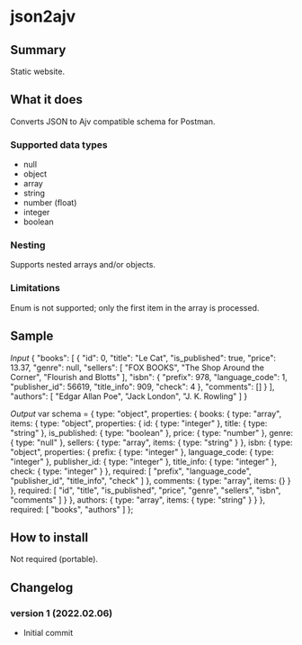 # json2ajv

## Summary
Static website.

## What it does
Converts JSON to Ajv compatible schema for Postman.

### Supported data types
- null
- object
- array
- string
- number (float)
- integer
- boolean

### Nesting
Supports nested arrays and/or objects.

### Limitations
Enum is not supported; only the first item in the array is processed.

## Sample
*Input*
    {
        "books": [
            {
                "id": 0,
                "title": "Le Cat",
                "is_published": true,
                "price": 13.37,
                "genre": null,
                "sellers": [
                    "FOX BOOKS",
                    "The Shop Around the Corner",
                    "Flourish and Blotts"
                ],
                "isbn": {
                    "prefix": 978,
                    "language_code": 1,
                    "publisher_id": 56619,
                    "title_info": 909,
                    "check": 4
                },
                "comments": []
            }
        ],
        "authors": [
            "Edgar Allan Poe",
            "Jack London",
            "J. K. Rowling"
        ]
    }

*Output*
    var schema = {
        type: "object",
        properties: {
            books: {
                type: "array",
                items: {
                    type: "object",
                    properties: {
                        id: {
                            type: "integer"
                        },
                        title: {
                            type: "string"
                        },
                        is_published: {
                            type: "boolean"
                        },
                        price: {
                            type: "number"
                        },
                        genre: {
                            type: "null"
                        },
                        sellers: {
                            type: "array",
                            items: {
                                type: "string"
                            }
                        },
                        isbn: {
                            type: "object",
                            properties: {
                                prefix: {
                                    type: "integer"
                                },
                                language_code: {
                                    type: "integer"
                                },
                                publisher_id: {
                                    type: "integer"
                                },
                                title_info: {
                                    type: "integer"
                                },
                                check: {
                                    type: "integer"
                                }
                            },
                            required: [
                                "prefix",
                                "language_code",
                                "publisher_id",
                                "title_info",
                                "check"
                            ]
                        },
                        comments: {
                            type: "array",
                            items: {}
                        }
                    },
                    required: [
                        "id",
                        "title",
                        "is_published",
                        "price",
                        "genre",
                        "sellers",
                        "isbn",
                        "comments"
                    ]
                }
            },
            authors: {
                type: "array",
                items: {
                    type: "string"
                }
            }
        },
        required: [
            "books",
            "authors"
        ]
    };

## How to install
Not required (portable).

## Changelog

### version 1 (2022.02.06)
- Initial commit
